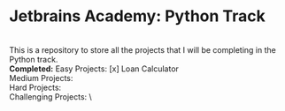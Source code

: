 # Jetbrains Academy: Python Track
\
This is a repository to store all the projects that I will be completing in the Python track.
\
**Completed:**
Easy Projects:
[x] Loan Calculator
\
Medium Projects:
\
Hard Projects:
\
Challenging Projects:
\
